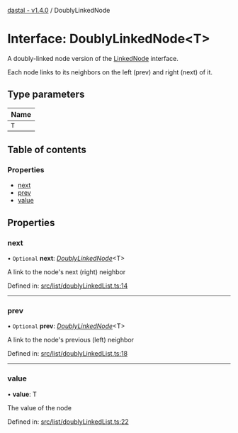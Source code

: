 [dastal - v1.4.0](../README.md) / DoublyLinkedNode

# Interface: DoublyLinkedNode<T\>

A doubly-linked node version of the [LinkedNode](linkednode.md) interface.

Each node links to its neighbors on the left (prev) and right (next) of it.

## Type parameters

| Name |
| :------ |
| `T` |

## Table of contents

### Properties

- [next](doublylinkednode.md#next)
- [prev](doublylinkednode.md#prev)
- [value](doublylinkednode.md#value)

## Properties

### next

• `Optional` **next**: [*DoublyLinkedNode*](doublylinkednode.md)<T\>

A link to the node's next (right) neighbor

Defined in: [src/list/doublyLinkedList.ts:14](https://github.com/havelessbemore/dastal/blob/dba59a5/src/list/doublyLinkedList.ts#L14)

___

### prev

• `Optional` **prev**: [*DoublyLinkedNode*](doublylinkednode.md)<T\>

A link to the node's previous (left) neighbor

Defined in: [src/list/doublyLinkedList.ts:18](https://github.com/havelessbemore/dastal/blob/dba59a5/src/list/doublyLinkedList.ts#L18)

___

### value

• **value**: T

The value of the node

Defined in: [src/list/doublyLinkedList.ts:22](https://github.com/havelessbemore/dastal/blob/dba59a5/src/list/doublyLinkedList.ts#L22)
